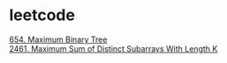 # leetcode
[654. Maximum Binary Tree](https://leetcode.com/problems/maximum-binary-tree/description/) <br>
[2461. Maximum Sum of Distinct Subarrays With Length K](https://leetcode.com/problems/maximum-sum-of-distinct-subarrays-with-length-k/description/)
